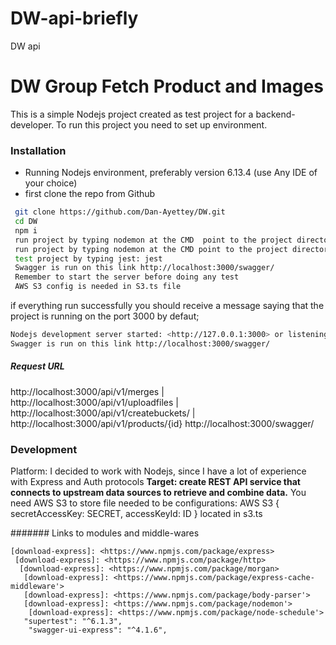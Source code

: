 # DW-api-briefly
 DW  api
 
 # DW Group  Fetch Product and Images
 
 This is a simple Nodejs project created as  test project for a backend-developer.
 To run this project you need to set up environment. 
 ### Installation
   - Running Nodejs environment, preferably version 6.13.4 (use Any IDE of your choice)
   - first clone the repo from Github
 
 ```sh
  git clone https://github.com/Dan-Ayettey/DW.git
  cd DW
  npm i 
  run project by typing nodemon at the CMD  point to the project directory.
  run project by typing nodemon at the CMD point to the project directory: nodemon
  test project by typing jest: jest
  Swagger is run on this link http://localhost:3000/swagger/
  Remember to start the server before doing any test
  AWS S3 config is needed in S3.ts file
 ```
 if everything run successfully you should receive a message saying that the project is running on the port 3000 by defaut;
 
 ```sh
 Nodejs development server started: <http://127.0.0.1:3000> or listening on port 3000.
 Swagger is run on this link http://localhost:3000/swagger/
 ``` 
 ##### Request URL 
   http://localhost:3000/api/v1/merges |
   http://localhost:3000/api/v1/uploadfiles |
   http://localhost:3000/api/v1/createbuckets/ |
   http://localhost:3000/api/v1/products/{id}
   http://localhost:3000/swagger/
     
 ### Development
 Platform: I decided to work with Nodejs, since I have a lot of experience with Express and Auth  protocols
 **Target: create REST API service that connects to upstream data sources to retrieve and combine
                           data.**
                           You need AWS S3 to store file needed to be configurations: AWS S3 {       
                            secretAccessKey: SECRET,
                            accessKeyId: ID
                            } located in s3.ts   
 

  
  ####### Links to modules and middle-wares
 
 
 
    [download-express]: <https://www.npmjs.com/package/express>
     [download-express]: <https://www.npmjs.com/package/http>
      [download-express]: <https://www.npmjs.com/package/morgan>
       [download-express]: <https://www.npmjs.com/package/express-cache-middleware'>
       [download-express]: <https://www.npmjs.com/package/body-parser'>
       [download-express]: <https://www.npmjs.com/package/nodemon'>
        [download-express]: <https://www.npmjs.com/package/node-schedule'>
       "supertest": "^6.1.3",
        "swagger-ui-express": "^4.1.6",
   
   

